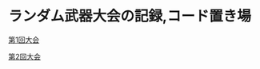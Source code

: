 # ランダム武器大会の記録,コード置き場


[第1回大会](https://github.com/odajun/Splatoon2RandomWeponTournament/blob/master/outline/1st.md)

[第2回大会](https://github.com/odajun/Splatoon2RandomWeponTournament/blob/master/outline/2nd.md)

